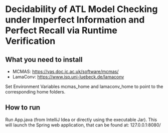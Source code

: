 # Decidability of ATL Model Checking under Imperfect Information and Perfect Recall via Runtime Verification


## What you need to install

- MCMAS: https://vas.doc.ic.ac.uk/software/mcmas/
- LamaConv: https://www.isp.uni-luebeck.de/lamaconv

Set Environment Variables mcmas_home and lamaconv_home to point to the corresponding home folders. 

## How to run

Run App.java (from IntelliJ Idea or directly using the executable Jar).
This will launch the Spring web application, that can be found at:
127.0.0.1:8080/
